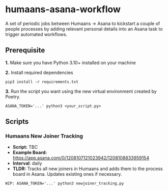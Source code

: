 # humaans-asana-workflow

A set of periodic jobs between Humaans -> Asana to kickstart a couple of people processes by adding relevant personal details into an Asana task to trigger automated workflows.

## Prerequisite

**1.** Make sure you have Python 3.10+ installed on your machine

**2.** Install required dependencies

```
pip3 install -r requirements.txt
```

**3.** Run the script you want using the new virtual environment created by Poetry.

```
ASANA_TOKEN='...' python3 <your_script.py>
```

## Scripts

### Humaans New Joiner Tracking

- **Script:** TBC
- **Example Board:** https://app.asana.com/0/1208107121023942/1208108833959154
- **Interval**: daily
- **TLDR:** Tracks all new joiners in Humaans and adds them to the process board in Asana. Updates existing ones if necessary.

```
WIP: ASANA_TOKEN='...' python3 newjoiner_tracking.py
```
